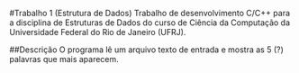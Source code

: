 #Trabalho 1 (Estrutura de Dados)
Trabalho de desenvolvimento C/C++ para a disciplina de Estruturas de Dados do curso de Ciência da Computação da Universidade Federal do Rio de Janeiro (UFRJ).

##Descrição
O programa lê um arquivo texto de entrada e mostra as 5 (?) palavras que mais aparecem.
